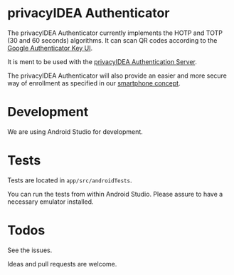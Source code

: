# privacyIDEA Authenticator

The privacyIDEA Authenticator currently implements the HOTP and TOTP (30 and 60 seconds) algorithms.
It can scan QR codes according to the
[Google Authenticator Key UI](https://github.com/google/google-authenticator/wiki/Key-Uri-Format).

It is ment to be used with the
[privacyIDEA Authentication Server](https://github/privacyidea/privacyidea).

The privacyIDEA Authenticator will also provide an easier and more secure way of enrollment as
specified in our
[smartphone concept](https://github.com/privacyidea/privacyidea/wiki/concept%3A-SmartphoneApp).

# Development

We are using Android Studio for development.

# Tests

Tests are located in ``app/src/androidTests``.

You can run the tests from within Android Studio. Please assure to have a necessary emulator installed.

# Todos

See the issues.

Ideas and pull requests are welcome.